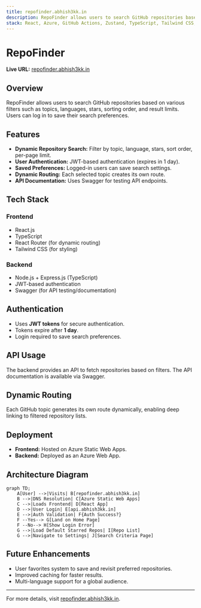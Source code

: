 ```yaml
---
title: repofinder.abhish3kk.in
description: RepoFinder allows users to search GitHub repositories based on various filters such as topics, languages, stars, sorting order, and result limits. Users can log in to save their search preferences.
stack: React, Azure, GitHub Actions, Zustand, TypeScript, Tailwind CSS, Node Express, SQLite, Swagger, Azure Devops
---
```


# RepoFinder

**Live URL:** [repofinder.abhish3kk.in](https://repofinder.abhish3kk.in)

## Overview

RepoFinder allows users to search GitHub repositories based on various filters such as topics, languages, stars, sorting order, and result limits. Users can log in to save their search preferences.

## Features

- **Dynamic Repository Search:** Filter by topic, language, stars, sort order, per-page limit.
- **User Authentication:** JWT-based authentication (expires in 1 day).
- **Saved Preferences:** Logged-in users can save search settings.
- **Dynamic Routing:** Each selected topic creates its own route.
- **API Documentation:** Uses Swagger for testing API endpoints.

## Tech Stack

### Frontend

- React.js
- TypeScript
- React Router (for dynamic routing)
- Tailwind CSS (for styling)

### Backend

- Node.js + Express.js (TypeScript)
- JWT-based authentication
- Swagger (for API testing/documentation)

## Authentication

- Uses **JWT tokens** for secure authentication.
- Tokens expire after **1 day**.
- Login required to save search preferences.

## API Usage

The backend provides an API to fetch repositories based on filters. The API documentation is available via Swagger.

## Dynamic Routing

Each GitHub topic generates its own route dynamically, enabling deep linking to filtered repository lists.

## Deployment

- **Frontend:** Hosted on Azure Static Web Apps.
- **Backend:** Deployed as an Azure Web App.

## Architecture Diagram

```mermaid
graph TD;
    A[User] -->|Visits| B[repofinder.abhish3kk.in]
    B -->|DNS Resolution| C[Azure Static Web Apps]
    C -->|Loads Frontend| D[React App]
    D -->|User Login| E[api.abhish3kk.in]
    E -->|Auth Validation| F{Auth Success?}
    F --Yes--> G[Land on Home Page]
    F --No--> H[Show Login Error]
    G -->|Load Default Starred Repos| I[Repo List]
    G -->|Navigate to Settings| J[Search Criteria Page]
```

## Future Enhancements

- User favorites system to save and revisit preferred repositories.
- Improved caching for faster results.
- Multi-language support for a global audience.

---

For more details, visit [repofinder.abhish3kk.in](https://repofinder.abhish3kk.in).
